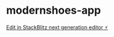 # modernshoes-app

[Edit in StackBlitz next generation editor ⚡️](https://stackblitz.com/~/github.com/Criscrawell/modernshoes-app)